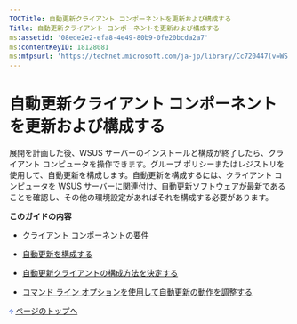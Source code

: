 ```yaml
---
TOCTitle: 自動更新クライアント コンポーネントを更新および構成する
Title: 自動更新クライアント コンポーネントを更新および構成する
ms:assetid: '08ede2e2-efa8-4e49-80b9-0fe20bcda2a7'
ms:contentKeyID: 18128081
ms:mtpsurl: 'https://technet.microsoft.com/ja-jp/library/Cc720447(v=WS.10)'
---
```


自動更新クライアント コンポーネントを更新および構成する
=======================================================

展開を計画した後、WSUS サーバーのインストールと構成が終了したら、クライアント コンピュータを操作できます。グループ ポリシーまたはレジストリを使用して、自動更新を構成します。自動更新を構成するには、クライアント コンピュータを WSUS サーバーに関連付け、自動更新ソフトウェアが最新であることを確認し、その他の環境設定があればそれを構成する必要があります。

**このガイドの内容**

-   [クライアント コンポーネントの要件](http://www.microsoft.com/japan/technet/prodtechnol/windowsserver2003/library/wsus/wsusdeploymentguidetc/536d0547-ab3d-49fc-8f19-05b43cba4388.mspx)

-   [自動更新を構成する](http://www.microsoft.com/japan/technet/prodtechnol/windowsserver2003/library/wsus/wsusdeploymentguidetc/4de6a129-fbf1-41ef-b255-5510554713c5.mspx)

-   [自動更新クライアントの構成方法を決定する](http://www.microsoft.com/japan/technet/prodtechnol/windowsserver2003/library/wsus/wsusdeploymentguidetc/8b786951-a481-49a6-a0e6-69189e58f2ab.mspx)

-   [コマンド ライン オプションを使用して自動更新の動作を調整する](http://www.microsoft.com/japan/technet/prodtechnol/windowsserver2003/library/wsus/wsusdeploymentguidetc/fdee3ce6-9b4d-4d3d-9a5c-ef341faf507d.mspx)

![](images/Cc720447.arrow_px_up(ja-jp,WS.10).gif) [ページのトップへ](#ctl00_rs1_eb1_panel1)
